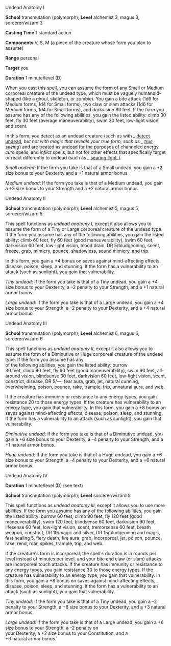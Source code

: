 Undead Anatomy I

**School** transmutation (polymorph); **Level** alchemist 3, magus 3, sorcerer/wizard 3

**Casting Time** 1 standard action

**Components** V, S, M (a piece of the creature whose form you plan to assume)

**Range** personal

**Target** you

**Duration** 1 minute/level (D)

When you cast this spell, you can assume the form of any Small or Medium corporeal creature of the undead type, which must be vaguely humanoid-shaped (like a ghoul, skeleton, or zombie). You gain a bite attack (1d6 for Medium forms, 1d4 for Small forms), two claw or slam attacks (1d6 for Medium forms, 1d4 for Small forms), and darkvision 60 feet. If the form you assume has any of the following abilities, you gain the listed ability: climb 30 feet, fly 30 feet (average maneuverability), swim 30 feet, low-light vision, and scent.

In this form, you detect as an undead creature (such as with _ [detect undead](/pathfinderRPG/prd/spells/detectUndead.html#_detect-undead)_, but not with magic that reveals your true form, such as _ [true seeing](/pathfinderRPG/prd/spells/trueSeeing.html#_true-seeing)_) and are treated as undead for the purposes of channeled energy, _cure_ spells, and _inflict_ spells, but not for other effects that specifically target or react differently to undead (such as _ [searing light](/pathfinderRPG/prd/spells/searingLight.html#_searing-light)_).

_Small undead_: If the form you take is that of a Small undead, you gain a +2 size bonus to your Dexterity and a +1 natural armor bonus.

_Medium undead_: If the form you take is that of a Medium undead, you gain a +2 size bonus to your Strength and a +2 natural armor bonus.

Undead Anatomy II

**School** transmutation (polymorph); **Level** alchemist 5, magus 5, sorcerer/wizard 5

This spell functions as _undead anatomy I_, except it also allows you to assume the form of a Tiny or Large corporeal creature of the undead type. If the form you assume has any of the following abilities, you gain the listed ability: climb 60 feet, fly 60 feet (good maneuverability), swim 60 feet, darkvision 60 feet, low-light vision, blood drain, DR 5/bludgeoning, scent, freeze, grab, mimicry, pounce, shadowless, sound mimicry, and trip.

In this form, you gain a +4 bonus on saves against mind-affecting effects, disease, poison, sleep, and stunning. If the form has a vulnerability to an attack (such as sunlight), you gain that vulnerability.

_Tiny undead_: If the form you take is that of a Tiny undead, you gain a +4 size bonus to your Dexterity, a –2 penalty to your Strength, and a +1 natural armor bonus.

_Large undead_: If the form you take is that of a Large undead, you gain a +4 size bonus to your Strength, a –2 penalty to your Dexterity, and a +4 natural armor bonus.

Undead Anatomy III

**School** transmutation (polymorph); **Level** alchemist 6, magus 6, sorcerer/wizard 6

This spell functions as _undead anatomy II_, except it also allows you to assume the form of a Diminutive or Huge corporeal creature of the undead type. If the form you assume has any   
of the following abilities, you gain the listed ability: burrow   
30 feet, climb 90 feet, fly 90 feet (good maneuverability), swim 90 feet, all-around vision, blindsense 30 feet, darkvision 60 feet, low-light vision, scent, constrict, disease, DR 5/—, fear aura, grab, jet, natural cunning, overwhelming, poison, pounce, rake, trample, trip, unnatural aura, and web.

If the creature has immunity or resistance to any energy types, you gain resistance 20 to those energy types. If the creature has vulnerability to an energy type, you gain that vulnerability. In this form, you gain a +8 bonus on saves against mind-affecting effects, disease, poison, sleep, and stunning. If the form has a vulnerability to an attack (such as sunlight), you gain that vulnerability.

_Diminutive undead_: If the form you take is that of a Diminutive undead, you gain a +6 size bonus to your Dexterity, a –4 penalty to your Strength, and a +1 natural armor bonus.

_Huge undead_: If the form you take is that of a Huge undead, you gain a +6 size bonus to your Strength, a –4 penalty to your Dexterity, and a +6 natural armor bonus.

Undead Anatomy IV

**Duration** 1 minute/level (D) (see text)

**School** transmutation (polymorph); **Level** sorcerer/wizard 8

This spell functions as _undead anatomy III_, except it allows you to use more abilities. If the form you assume has any of the following abilities, you gain the listed ability: burrow 60 feet, climb 90 feet, fly 120 feet (good maneuverability), swim 120 feet, blindsense 60 feet, darkvision 90 feet, lifesense 60 feet, low-light vision, scent, tremorsense 60 feet, breath weapon, constrict, DR 10/magic and silver, DR 15/bludgeoning and magic, fast healing 5, fiery death, fire aura, grab, incorporeal, jet, poison, pounce, rake, rend, roar, spikes, trample, trip, and web.

If the creature's form is incorporeal, the spell's duration is in rounds per level instead of minutes per level, and your bite and claw (or slam) attacks are incorporeal touch attacks. If the creature has immunity or resistance to any energy types, you gain resistance 30 to those energy types. If the creature has vulnerability to an energy type, you gain that vulnerability. In this form, you gain a +8 bonus on saves against mind-affecting effects, disease, poison, sleep, and stunning. If the form has a vulnerability to an attack (such as sunlight), you gain that vulnerability.

_Tiny undead_: If the form you take is that of a Tiny undead, you gain a –2 penalty to your Strength, a +8 size bonus to your Dexterity, and a +3 natural armor bonus.

_Large undead_: If the form you take is that of a Large undead, you gain a +6 size bonus to your Strength, a –2 penalty on   
your Dexterity, a +2 size bonus to your Constitution, and a   
+6 natural armor bonus.

